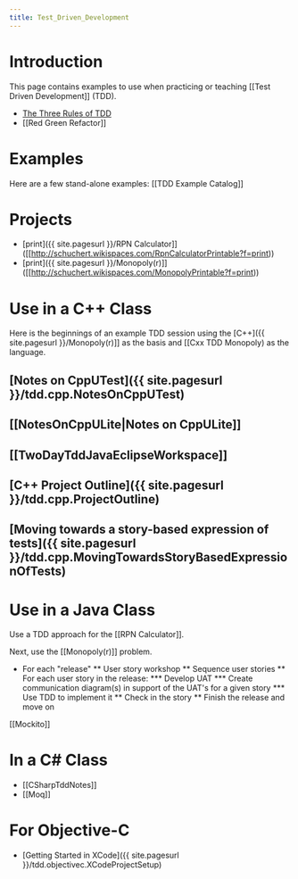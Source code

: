 ```yaml
---
title: Test_Driven_Development
---
```

# Introduction

This page contains examples to use when practicing or teaching [[Test Driven Development]] (TDD).
* [The Three Rules of TDD](http://butunclebob.com/ArticleS.UncleBob.TheThreeRulesOfTdd)
* [[Red Green Refactor]]

# Examples
Here are a few stand-alone examples: [[TDD Example Catalog]]

# Projects
* [print]({{ site.pagesurl }}/RPN Calculator]] ([[http://schuchert.wikispaces.com/RpnCalculatorPrintable?f=print))
* [print]({{ site.pagesurl }}/Monopoly(r)]]  ([[http://schuchert.wikispaces.com/MonopolyPrintable?f=print))

# Use in a C++ Class
Here is the beginnings of an example TDD session using the [C++]({{ site.pagesurl }}/Monopoly(r)]] as the basis and [[Cxx TDD Monopoly) as the language.

## [Notes on CppUTest]({{ site.pagesurl }}/tdd.cpp.NotesOnCppUTest)
## [[NotesOnCppULite|Notes on CppULite]]
## [[TwoDayTddJavaEclipseWorkspace]]
## [C++ Project Outline]({{ site.pagesurl }}/tdd.cpp.ProjectOutline)
## [Moving towards a story-based expression of tests]({{ site.pagesurl }}/tdd.cpp.MovingTowardsStoryBasedExpressionOfTests)

# Use in a Java Class

Use a TDD approach for the [[RPN Calculator]]. 

Next, use the [[Monopoly(r)]] problem. 
* For each "release"
** User story workshop 
** Sequence user stories 
** For each user story in the release: 
*** Develop UAT 
*** Create communication diagram(s) in support of the UAT's for a given story 
*** Use TDD to implement it 
** Check in the story
** Finish the release and move on

[[Mockito]]

# In a C# Class
* [[CSharpTddNotes]]
* [[Moq]]

# For Objective-C
* [Getting Started in XCode]({{ site.pagesurl }}/tdd.objectivec.XCodeProjectSetup)
